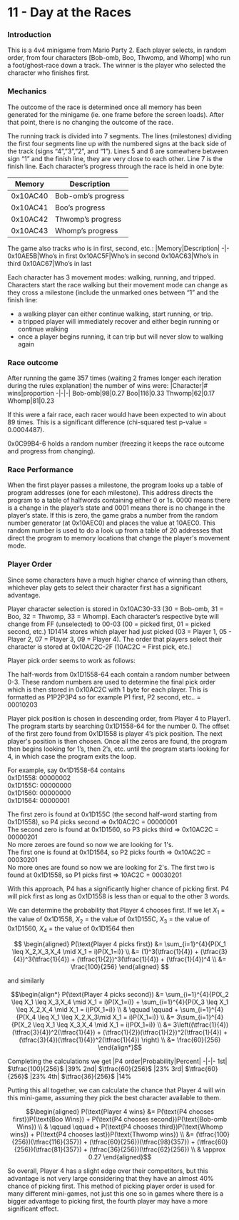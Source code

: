 # 11 - Day at the Races

### Introduction
This is a 4v4 minigame from Mario Party 2. Each player selects, in random order, from four characters [Bob-omb, Boo, Thwomp, and Whomp] who run a foot/ghost-race down a track. The winner is the player who selected the character who finishes first.

### Mechanics
The outcome of the race is determined once all memory has been generated for the minigame (ie. one frame before the screen loads). After that point, there is no changing the outcome of the race. 

The running track is divided into 7 segments. The lines (milestones) dividing the first four segments line up with the numbered signs at the back side of the track (signs “4”,”3”,”2”, and “1”). Lines 5 and 6 are somewhere between sign “1” and the finish line, they are very close to each other. Line 7 is the finish line. Each character’s progress through the race is held in one byte:

|Memory|Description|
-|-
0x10AC40 | Bob-omb’s progress
0x10AC41 | Boo’s progress
0x10AC42 | Thwomp’s progress
0x10AC43 | Whomp’s progress

The game also tracks who is in first, second, etc.:
|Memory|Description|
-|-
0x10AE5B|Who’s in first
0x10AC5F|Who’s in second
0x10AC63|Who’s in third
0x10AC67|Who’s in last

Each character has 3 movement modes: walking, running, and tripped. Characters start the race walking but their movement mode can change as they cross a milestone (include the unmarked ones between “1” and the finish line:
- a walking player can either continue walking, start running, or trip.
- a tripped player will immediately recover and either begin running or continue walking
- once a player begins running, it can trip but will never slow to walking again

### Race outcome
After running the game 357 times (waiting 2 frames longer each iteration during the rules explanation) the number of wins were:
|Character|# wins|proportion
-|-|-|
Bob-omb|98|0.27
Boo|116|0.33
Thwomp|62|0.17
Whomp|81|0.23

If this were a fair race, each racer would have been expected to win about 89 times. This is a significant difference (chi-squared test p-value =
0.0004487).

0x0C99B4-6 holds a random number (freezing it keeps the race outcome and progress from changing).

### Race Performance
When the first player passes a milestone, the program looks up a table of program addresses (one for each milestone). This address directs the program to a table of halfwords containing either 0 or 1s. 0000 means there is a change in the player’s state and 0001 means there is no change in the player’s state. If this is zero, the game grabs a number from the random number generator (at 0x10AEC0) and places the value at 10AEC0. This random number is used to do a look up from a  table of 20 addresses that direct the program to memory locations that change the player's movement mode.

### Player Order
Since some characters have a much higher chance of winning than others, whichever play gets to select their character first has a significant advantage.

Player character selection is stored in 0x10AC30-33 (30 = Bob-omb, 31 = Boo, 32 = Thwomp, 33 = Whomp). Each character’s respective byte will change from FF (unselected) to 00-03 (00 = picked first, 01 = picked second, etc.) 1D1414 stores which player had just picked (03 = Player 1, 05 -  Player 2, 07 = Player 3, 09 = Player 4). The order that players select their character is stored at 0x10AC2C-2F (10AC2C = First pick, etc.)

Player pick order seems to work as follows:

The half-words from 0x1D1558-64 each contain a random number between 0-3. These random numbers are used to determine the final pick order which is then stored in 0x10AC2C with 1 byte for each player. This is formatted as P1P2P3P4 so for example P1 first, P2 second, etc.. = 00010203

Player pick position is chosen in descending order, from Player 4 to Player1. The program starts by searching 0x1D1558-64 for the number 0. The offset of the first zero found from 0x1D1558 is player 4’s pick position. The next player's position is then chosen. Once all the zeros are found, the program then begins looking for 1’s, then 2’s, etc. until the program starts looking for 4, in which case the program exits the loop.

For example, say 0x1D1558-64 contains  
0x1D1558: 00000002  
0x1D155C: 00000000  
0x1D1560: 00000000  
0x1D1564: 00000001  

The first zero is found at 0x1D155C (the second half-word starting from 0x1D1558), so P4 picks second => 0x10AC2C = 00000001  
The second zero is found at 0x1D1560, so P3 picks third => 0x10AC2C = 00000201  
No more zeroes are found so now we are looking for 1's.  
The first one is found at 0x1D1564, so P2 picks fourth => 0x10AC2C = 00030201  
No more ones are found so now we are looking for 2's.
The first two is found at 0x1D1558, so P1 picks first => 10AC2C = 00030201

With this approach, P4 has a significantly higher chance of picking first. P4 will pick first as long as 0x1D1558 is less than or equal to the other 3 words. 

We can determine the probability that Player 4 chooses first. If we let $X_1$ = the value of 0x1D1558, $X_2$ = the value of 0x1D155C, $X_3$ = the value of 0x1D1560, $X_4$ = the value of 0x1D1564 then 

$$ \begin{aligned}
P(\text{Player 4 picks first}) &= \sum_{i=1}^{4}{P(X_1 \leq X_2,X_3,X_4 \mid X_1 = i)P(X_1=i)} \\
&= (1)^3(\tfrac{1}{4}) + (\tfrac{3}{4})^3(\tfrac{1}{4}) + (\tfrac{1}{2})^3(\tfrac{1}{4}) + (\tfrac{1}{4})^4 \\
&= \frac{100}{256}
\end{aligned} $$

and similarly  

$$\begin{align*}
P(\text{Player 4 picks second}) &= \sum_{i=1}^{4}{P(X_2 \leq X_1 \leq X_3,X_4 \mid X_1 = i)P(X_1=i)} +  \sum_{i=1}^{4}{P(X_3 \leq X_1 \leq X_2,X_4 \mid X_1 = i)P(X_1=i)} \\ 
& \qquad \qquad +  \sum_{i=1}^{4}{P(X_4 \leq X_1 \leq X_2,X_3\mid X_1 = i)P(X_1=i)} \\
&= 3\sum_{i=1}^{4}{P(X_2 \leq X_1 \leq X_3,X_4 \mid X_1 = i)P(X_1=i)} \\
&= 3\left((\tfrac{1}{4})(\tfrac{3}{4})^2(\tfrac{1}{4}) + (\tfrac{1}{2})(\tfrac{1}{2})^2(\tfrac{1}{4}) + (\tfrac{3}{4})(\tfrac{1}{4})^2(\tfrac{1}{4})  \right) \\
&= \frac{60}{256}
\end{align*}$$

Completing the calculations we get
|P4 order|Probability|Percent|
-|-|-
1st| $\tfrac{100}{256}$ |39%
2nd| $\tfrac{60}{256}$ |23%
3rd| $\tfrac{60}{256}$ |23%
4th| $\tfrac{36}{256}$ |14%

Putting this all together, we can calculate the chance that Player 4 will win this mini-game, assuming they pick the best character available to them.

$$\begin{aligned}
P(\text{Player 4 wins} &= P(\text{P4 chooses first})P(\text{Boo Wins}) + P(\text{P4 chooses second})P(\text{Bob-omb Wins})  \\
& \qquad \qquad + P(\text{P4 chooses third})P(\text{Whomp wins}) + P(\text{P4 chooses last})P(\text{Thwomp wins}) \\
&= (\tfrac{100}{256})(\tfrac{116}{357}) + (\tfrac{60}{256})(\tfrac{98}{357}) + (\tfrac{60}{256})(\tfrac{81}{357}) + (\tfrac{36}{256})(\tfrac{62}{256}) \\
& \approx 0.27
\end{aligned}$$

So overall, Player 4 has a slight edge over their competitors, but this advantage is not very large considering that they have an almost 40% chance of picking first. This method of picking player order is used for many different mini-games, not just this one so in games where there is a bigger advantage to picking first, the fourth player may have a more significant effect.
